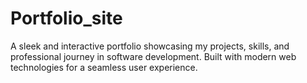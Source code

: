 # Portfolio_site
A sleek and interactive portfolio showcasing my projects, skills, and professional journey in software development. Built with modern web technologies for a seamless user experience.
